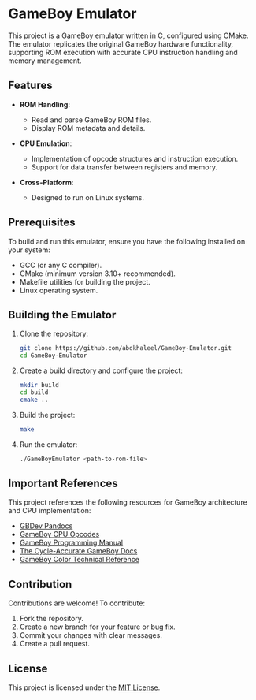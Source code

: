 # GameBoy Emulator

This project is a GameBoy emulator written in C, configured using CMake. The emulator replicates the original GameBoy hardware functionality, supporting ROM execution with accurate CPU instruction handling and memory management.

## Features

- **ROM Handling**: 
  - Read and parse GameBoy ROM files.
  - Display ROM metadata and details.
  
- **CPU Emulation**:
  - Implementation of opcode structures and instruction execution.
  - Support for data transfer between registers and memory.

- **Cross-Platform**:
  - Designed to run on Linux systems.

## Prerequisites

To build and run this emulator, ensure you have the following installed on your system:

- GCC (or any C compiler).
- CMake (minimum version 3.10+ recommended).
- Makefile utilities for building the project.
- Linux operating system.

## Building the Emulator

1. Clone the repository:
   ```bash
   git clone https://github.com/abdkhaleel/GameBoy-Emulator.git
   cd GameBoy-Emulator
   ```

2. Create a build directory and configure the project:
   ```bash
   mkdir build
   cd build
   cmake ..
   ```

3. Build the project:
   ```bash
   make
   ```

4. Run the emulator:
   ```bash
   ./GameBoyEmulator <path-to-rom-file>
   ```

## Important References

This project references the following resources for GameBoy architecture and CPU implementation:

- [GBDev Pandocs](https://gbdev.io/pandocs/)
- [GameBoy CPU Opcodes](https://www.pastraiser.com/cpu/gameboy/gameboy_opcodes.html)
- [GameBoy Programming Manual](https://archive.org/details/GameBoyProgManVer1.1/page/n85/mode/2up)
- [The Cycle-Accurate GameBoy Docs](https://github.com/rockytriton/LLD_gbemu/raw/main/docs/The%20Cycle-Accurate%20Game%20Boy%20Docs.pdf)
- [GameBoy Color Technical Reference](https://github.com/rockytriton/LLD_gbemu/raw/main/docs/gbctr.pdf)

## Contribution

Contributions are welcome! To contribute:

1. Fork the repository.
2. Create a new branch for your feature or bug fix.
3. Commit your changes with clear messages.
4. Create a pull request.

## License

This project is licensed under the [MIT License](LICENSE).
